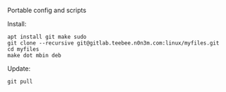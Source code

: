 Portable config and scripts

Install:

    apt install git make sudo
    git clone --recursive git@gitlab.teebee.n0n3m.com:linux/myfiles.git
    cd myfiles
    make dot mbin deb

Update:

    git pull